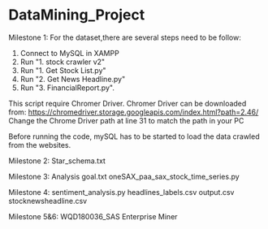 # DataMining_Project

Milestone 1:
For the dataset,there are several steps need to be follow:
1. Connect to MySQL in XAMPP
2. Run "1. stock crawler v2"
3. Run "1. Get Stock List.py"
4. Run "2. Get News Headline.py"
5. Run "3. FinancialReport.py". 

This script require Chromer Driver.
Chromer Driver can be downloaded from: https://chromedriver.storage.googleapis.com/index.html?path=2.46/
Change the Chrome Driver path at line 31 to match the path in your PC

Before running the code, mySQL has to be started to load the data crawled from the websites.

Milestone 2:
Star_schema.txt

Milestone 3:
Analysis goal.txt
oneSAX_paa_sax_stock_time_series.py

Milestone 4:
sentiment_analysis.py
headlines_labels.csv
output.csv
stocknewsheadline.csv

Milestone 5&6:
WQD180036_SAS Enterprise Miner
